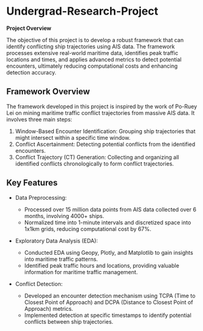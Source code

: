 # Undergrad-Research-Project

**Project Overview**

The objective of this project is to develop a robust framework that can identify conflicting ship trajectories using AIS data. The framework processes extensive real-world maritime data, identifies peak traffic locations and times, and applies advanced metrics to detect potential encounters, ultimately reducing computational costs and enhancing detection accuracy.

## Framework Overview
The framework developed in this project is inspired by the work of Po-Ruey Lei on mining maritime traffic conflict trajectories from massive AIS data. It involves three main steps:

1. Window-Based Encounter Identification: Grouping ship trajectories that might intersect within a specific time window.
2. Conflict Ascertainment: Detecting potential conflicts from the identified encounters.
3. Conflict Trajectory (CT) Generation: Collecting and organizing all identified conflicts chronologically to form conflict trajectories.

## Key Features
- Data Preprocessing:
    - Processed over 15 million data points from AIS data collected over 6 months, involving 4000+ ships.
    - Normalized time into 1-minute intervals and discretized space into 1x1km grids, reducing computational cost by 67%.

- Exploratory Data Analysis (EDA):
    - Conducted EDA using Geopy, Plotly, and Matplotlib to gain insights into maritime traffic patterns.
    - Identified peak traffic hours and locations, providing valuable information for maritime traffic management.

- Conflict Detection:
    - Developed an encounter detection mechanism using TCPA (Time to Closest Point of Approach) and DCPA (Distance to Closest Point of Approach) metrics.
    - Implemented detection at specific timestamps to identify potential conflicts between ship trajectories.
